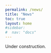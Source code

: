 ```yaml
---
permalink: /news/
title: "News"
toc: true
layout: home
#sidebar:
#  nav: "docs"
---
```

Under construction.
